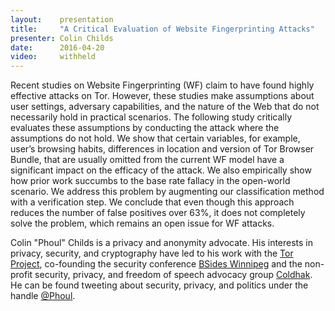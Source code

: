 ```yaml
---
layout:    presentation
title:     "A Critical Evaluation of Website Fingerprinting Attacks"
presenter: Colin Childs
date:      2016-04-20
video:     withheld
---
```


Recent studies on Website Fingerprinting (WF) claim to have found highly effective attacks on Tor. However, these studies make assumptions about user settings, adversary capabilities, and the nature of the Web that do not necessarily hold in practical scenarios. The following study critically evaluates these assumptions by conducting the attack where the assumptions do not hold. We show that certain variables, for example, user’s browsing habits, differences in location and version of Tor Browser Bundle, that are usually omitted from the current WF model have a significant impact on the efficacy of the attack. We also empirically show how prior work succumbs to the base rate fallacy in the open-world scenario. We address this problem by augmenting our classification method with a verification step. We conclude that even though this approach reduces the number of false positives over 63%, it does not completely solve the problem, which remains an open issue for WF attacks.

Colin "Phoul" Childs is a privacy and anonymity advocate. His interests in privacy, security, and cryptography have led to his work with the [Tor Project](https://www.torproject.org/), co-founding the security conference [BSides Winnipeg](http://bsideswpg.ca/) and the non-profit security, privacy, and freedom of speech advocacy group [Coldhak](https://coldhak.ca/). He can be found tweeting about security, privacy, and politics under the handle [@Phoul](https://twitter.com/Phoul).
